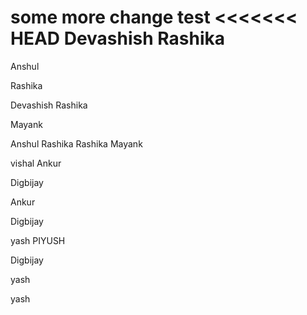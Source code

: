 some more change
test
<<<<<<< HEAD
Devashish
Rashika
=======





Anshul

Rashika



Devashish
Rashika


Mayank

Anshul
Rashika
Rashika
Mayank



vishal
Ankur

Digbijay

Ankur





Digbijay

yash
PIYUSH


Digbijay


yash

yash
